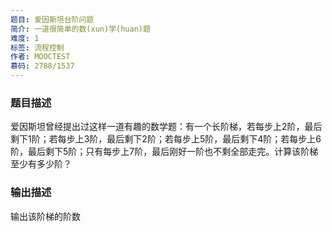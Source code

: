 ```yaml
---
题目: 爱因斯坦台阶问题
简介: 一道很简单的数(xun)学(huan)题
难度: 1
标签: 流程控制
作者: MOOCTEST
慕码: 2788/1537
---
```


### 题目描述

爱因斯坦曾经提出过这样一道有趣的数学题：有一个长阶梯，若每步上2阶，最后剩下1阶；若每步上3阶，最后剩下2阶；若每步上5阶，最后剩下4阶；若每步上6阶，最后剩下5阶；只有每步上7阶，最后刚好一阶也不剩全部走完。计算该阶梯至少有多少阶？

### 输出描述

输出该阶梯的阶数
